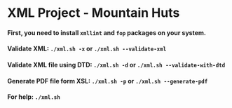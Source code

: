 # XML Project - Mountain Huts


#### First, you need to install `xmllint` and `fop` packages on your system.


#### Validate XML: `./xml.sh -x` or `./xml.sh --validate-xml`

#### Validate XML file using DTD: `./xml.sh -d` or `./xml.sh --validate-with-dtd`

#### Generate PDF file form XSL: `./xml.sh -p` or `./xml.sh --generate-pdf`

#### For help: `./xml.sh`
